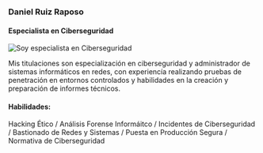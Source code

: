 ### Daniel Ruiz Raposo
#### Especialista en Ciberseguridad
![Soy especialista en Ciberseguridad](https://github.com/raghavk16/raghavk16/blob/master/coderman.gif?raw=true)

Mis titulaciones son especialización en ciberseguridad y administrador de sistemas informáticos en redes, con experiencía realizando pruebas de penetración en entornos controlados y habilidades en la creación y preparación de informes técnicos.

#### Habilidades:
Hacking Ético / Análisis Forense Informáitco / Incidentes de Ciberseguridad / Bastionado de Redes y Sistemas / Puesta en Producción Segura / Normativa de Ciberseguridad
